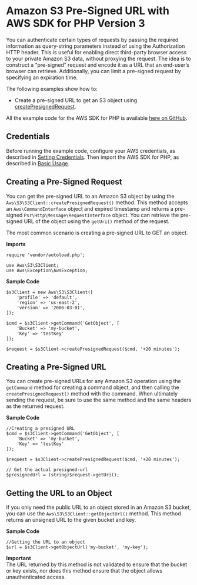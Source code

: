 # Amazon S3 Pre\-Signed URL with AWS SDK for PHP Version 3<a name="s3-presigned-url"></a>

You can authenticate certain types of requests by passing the required information as query\-string parameters instead of using the Authorization HTTP header\. This is useful for enabling direct third\-party browser access to your private Amazon S3 data, without proxying the request\. The idea is to construct a “pre\-signed” request and encode it as a URL that an end\-user’s browser can retrieve\. Additionally, you can limit a pre\-signed request by specifying an expiration time\.

The following examples show how to:
+ Create a pre\-signed URL to get an S3 object using [createPresignedRequest](https://docs.aws.amazon.com/aws-sdk-php/v3/api/class-Aws.S3.S3Client.html#_createPresignedRequest)\.

All the example code for the AWS SDK for PHP is available [here on GitHub](https://github.com/awsdocs/aws-doc-sdk-examples/tree/master/php/example_code)\.

## Credentials<a name="credentials"></a>

Before running the example code, configure your AWS credentials, as described in [Setting Credentials](guide_credentials.md)\. Then import the AWS SDK for PHP, as described in [Basic Usage](getting-started_basic-usage.md)\.

## Creating a Pre\-Signed Request<a name="creating-a-pre-signed-request"></a>

You can get the pre\-signed URL to an Amazon S3 object by using the `Aws\S3\S3Client::createPresignedRequest()` method\. This method accepts an `Aws\CommandInterface` object and expired timestamp and returns a pre\-signed `Psr\Http\Message\RequestInterface` object\. You can retrieve the pre\-signed URL of the object using the `getUri()` method of the request\.

The most common scenario is creating a pre\-signed URL to GET an object\.

 **Imports** 

```
require 'vendor/autoload.php';

use Aws\S3\S3Client;  
use Aws\Exception\AwsException;
```

 **Sample Code** 

```
$s3Client = new Aws\S3\S3Client([
    'profile' => 'default',
    'region' => 'us-east-2',
    'version' => '2006-03-01',
]);

$cmd = $s3Client->getCommand('GetObject', [
    'Bucket' => 'my-bucket',
    'Key' => 'testKey'
]);

$request = $s3Client->createPresignedRequest($cmd, '+20 minutes');
```

## Creating a Pre\-Signed URL<a name="creating-a-pre-signed-url"></a>

You can create pre\-signed URLs for any Amazon S3 operation using the `getCommand` method for creating a command object, and then calling the `createPresignedRequest()` method with the command\. When ultimately sending the request, be sure to use the same method and the same headers as the returned request\.

 **Sample Code** 

```
//Creating a presigned URL
$cmd = $s3Client->getCommand('GetObject', [
    'Bucket' => 'my-bucket',
    'Key' => 'testKey'
]);

$request = $s3Client->createPresignedRequest($cmd, '+20 minutes');

// Get the actual presigned-url
$presignedUrl = (string)$request->getUri();
```

## Getting the URL to an Object<a name="getting-the-url-to-an-object"></a>

If you only need the public URL to an object stored in an Amazon S3 bucket, you can use the `Aws\S3\S3Client::getObjectUrl()` method\. This method returns an unsigned URL to the given bucket and key\.

 **Sample Code** 

```
//Getting the URL to an object
$url = $s3Client->getObjectUrl('my-bucket', 'my-key');
```

**Important**  
The URL returned by this method is not validated to ensure that the bucket or key exists, nor does this method ensure that the object allows unauthenticated access\.